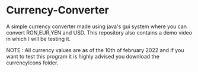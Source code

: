 # Currency-Converter
A simple currency converter made using java's gui system where you can convert RON,EUR,YEN and USD. This repository also contains a demo video in which I will be testing it.

NOTE : All currency values are as of the 10th of february 2022 and if you want to test this program it is highly advised you download the currencyIcons folder.
